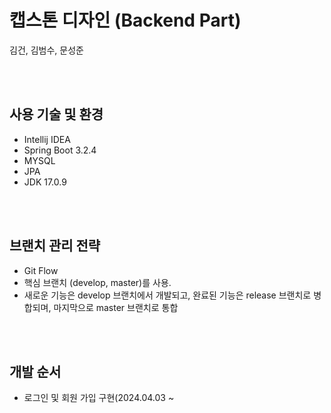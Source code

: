 # 캡스톤 디자인 (Backend Part)
김건, 김범수, 문성준

<br>
<br>

## 사용 기술 및 환경
- Intellij IDEA
- Spring Boot 3.2.4
- MYSQL
- JPA
- JDK 17.0.9

<br>
<br>

## 브랜치 관리 전략
- Git Flow
- 핵심 브랜치 (develop, master)를 사용.
- 새로운 기능은 develop 브랜치에서 개발되고, 완료된 기능은 release 브랜치로 병합되며, 마지막으로 master 브랜치로 통합

<br>
<br>

## 개발 순서
- 로그인 및 회원 가입 구현(2024.04.03 ~


